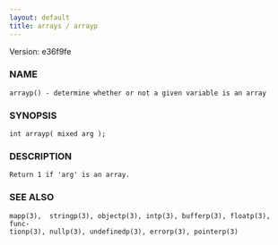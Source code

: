 ```yaml
---
layout: default
title: arrays / arrayp
---
```


Version: e36f9fe




### NAME
    arrayp() - determine whether or not a given variable is an array


### SYNOPSIS
    int arrayp( mixed arg );


### DESCRIPTION
    Return 1 if 'arg' is an array.


### SEE ALSO
    mapp(3),  stringp(3), objectp(3), intp(3), bufferp(3), floatp(3), func‐
    tionp(3), nullp(3), undefinedp(3), errorp(3), pointerp(3)



